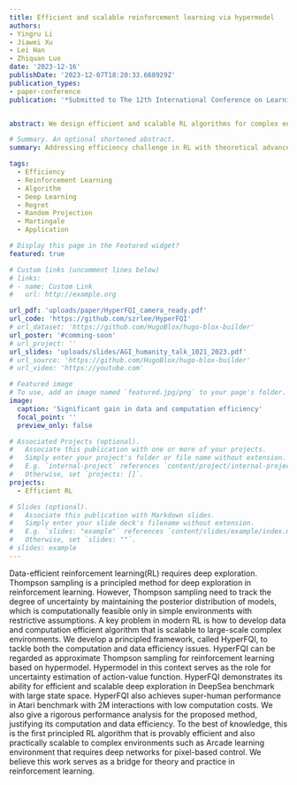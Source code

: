```yaml
---
title: Efficient and scalable reinforcement learning via hypermodel
authors:
- Yingru Li
- Jiawei Xu
- Lei Han
- Zhiquan Luo
date: '2023-12-16'
publishDate: '2023-12-07T18:20:33.668929Z'
publication_types:
- paper-conference
publication: '*Submitted to The 12th International Conference on Learning Representations*'


abstract: We design efficient and scalable RL algorithms for complex environments with hypermodel and approximate Thompson sampling, which demonstrates significant efficiency gain in DRL benchmark problems (e.g. only 15\% data consumption and 5\% model parameters compared to SOTAs in Arcade Learning Environment. We developed new probability tools for the sequential random projection and sequential subspace embedding via stopping-time argument and self-normalized martingale, which can be regard as a non-trivial extension to the renowned Johnson–Lindenstrauss (JL) lemma. The tools are then applied to the regret analysis of hypermodel-based TS-type algorithms in bandit and RL environments, achieving the same regret order of RLSVI and PSRL with cheap computation.

# Summary. An optional shortened abstract.
summary: Addressing efficiency challenge in RL with theoretical advancements and practical algorithm designs

tags:
  - Efficiency
  - Reinforcement Learning
  - Algorithm
  - Deep Learning
  - Regret
  - Random Projection
  - Martingale
  - Application

# Display this page in the Featured widget?
featured: true

# Custom links (uncomment lines below)
# links:
# - name: Custom Link
#   url: http://example.org

url_pdf: 'uploads/paper/HyperFQI_camera_ready.pdf'
url_code: 'https://github.com/szrlee/HyperFQI'
# url_dataset: 'https://github.com/HugoBlox/hugo-blox-builder'
url_poster: '#comming-soon'
# url_project: ''
url_slides: 'uploads/slides/AGI_humanity_talk_1021_2023.pdf'
# url_source: 'https://github.com/HugoBlox/hugo-blox-builder'
# url_video: 'https://youtube.com'

# Featured image
# To use, add an image named `featured.jpg/png` to your page's folder.
image:
  caption: 'Significant gain in data and computation efficiency'
  focal_point: ''
  preview_only: false

# Associated Projects (optional).
#   Associate this publication with one or more of your projects.
#   Simply enter your project's folder or file name without extension.
#   E.g. `internal-project` references `content/project/internal-project/index.md`.
#   Otherwise, set `projects: []`.
projects:
  - Efficient RL

# Slides (optional).
#   Associate this publication with Markdown slides.
#   Simply enter your slide deck's filename without extension.
#   E.g. `slides: "example"` references `content/slides/example/index.md`.
#   Otherwise, set `slides: ""`.
# slides: example
---
```


Data-efficient reinforcement learning(RL) requires deep exploration.
Thompson sampling is a principled method for deep exploration in reinforcement learning.
However, Thompson sampling need to track the degree of uncertainty by maintaining the posterior distribution of models, which is computationally feasible only in simple environments with restrictive assumptions.
A key problem in modern RL is how to develop data and computation efficient algorithm that is scalable to large-scale complex environments.
We develop a principled framework, called HyperFQI, to tackle both the computation and data efficiency issues.
HyperFQI can be regarded as approximate Thompson sampling for reinforcement learning based on hypermodel. Hypermodel in this context serves as the role for uncertainty estimation of action-value function.
HyperFQI demonstrates its ability for efficient and scalable deep exploration in DeepSea benchmark with large state space.
HyperFQI also achieves super-human performance in Atari benchmark with 2M interactions with low computation costs.
We also give a rigorous performance analysis for the proposed method, justifying its computation and data efficiency.
To the best of knowledge, this is the first principled RL algorithm that is provably efficient and also practically scalable to complex environments such as Arcade learning environment that requires deep networks for pixel-based control.
We believe this work serves as a bridge for theory and practice in reinforcement learning.